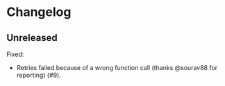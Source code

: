 Changelog
=========

Unreleased
-----

Fixed:

* Retries failed because of a wrong function call (thanks @sourav88 for reporting) (#9).
